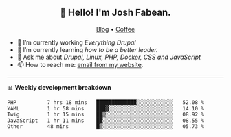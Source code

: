 <h2 align="center">👋 Hello! I'm Josh Fabean.</h2>
<p align="center">
  <a href="https://joshfabean.com">Blog</a> •
  <a href="https://www.buymeacoffee.com/LSxne6Yr4">Coffee</a>
</p>

- 🔭 I’m currently working *Everything Drupal*
- 🌱 I’m currently learning *how to be a better leader.*
- 💬 Ask me about *Drupal, Linux, PHP, Docker, CSS and JavaScript*
- 📫 How to reach me: [email from my website](https://joshfabean.com).

-------

📊 **Weekly development breakdown**
<!--START_SECTION:waka-->

```text
PHP          7 hrs 18 mins   █████████████░░░░░░░░░░░░   52.08 %
YAML         1 hr 58 mins    ███▓░░░░░░░░░░░░░░░░░░░░░   14.10 %
Twig         1 hr 15 mins    ██▒░░░░░░░░░░░░░░░░░░░░░░   08.92 %
JavaScript   1 hr 11 mins    ██░░░░░░░░░░░░░░░░░░░░░░░   08.55 %
Other        48 mins         █▒░░░░░░░░░░░░░░░░░░░░░░░   05.73 %
```

<!--END_SECTION:waka-->

<!--
**fabean/fabean** is a ✨ _special_ ✨ repository because its `README.md` (this file) appears on your GitHub profile.

Here are some ideas to get you started:

- 🔭 I’m currently working on ...
- 🌱 I’m currently learning ...
- 👯 I’m looking to collaborate on ...
- 🤔 I’m looking for help with ...
- 💬 Ask me about ...
- 📫 How to reach me: ...
- 😄 Pronouns: ...
- ⚡ Fun fact: ...
-->
